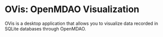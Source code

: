 # OVis: OpenMDAO Visualization

OVis is a desktop application that allows you to visualize data recorded in SQLite databases through OpenMDAO.